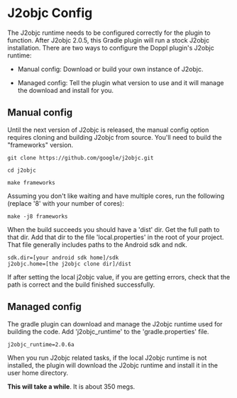 # J2objc Config

The J2objc runtime needs to be configured correctly for the plugin to function. After J2objc 2.0.5, 
this Gradle plugin will run a stock J2objc installation. There are two ways to configure the Doppl plugin's J2objc
runtime:

+ Manual config: Download or build your own instance of J2objc.

+ Managed config: Tell the plugin what version to use and it will manage the download and install for you.

## Manual config

Until the next version of J2objc is released, the manual config option requires cloning and building J2objc 
from source. You'll need to build the "frameworks" version.

```
git clone https://github.com/google/j2objc.git

cd j2objc

make frameworks
```

Assuming you don't like waiting and have multiple cores, run the following (replace '8' with your number of 
cores):

```
make -j8 frameworks
```

When the build succeeds you should have a 'dist' dir. Get the full path to that dir. Add that dir to the file
'local.properties' in the root of your project. That file generally includes paths to the Android sdk and ndk.

```
sdk.dir=[your android sdk home]/sdk
j2objc.home=[the j2objc clone dir]/dist
```

If after setting the local j2objc value, if you are getting errors, check that the path is correct and the build 
finished successfully.

## Managed config

The gradle plugin can download and manage the J2objc runtime used for building the code. Add 'j2objc_runtime' to 
the 'gradle.properties' file.

```
j2objc_runtime=2.0.6a
```

When you run J2objc related tasks, if the local J2objc runtime is not installed, the plugin will download the 
J2objc runtime and install it in the user home directory.

**This will take a while**. It is about 350 megs.